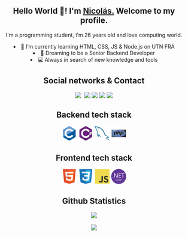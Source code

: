 
<div align="center">
  <h2>Hello World 👋! I'm <a href="http://github.com/Nicodc96">Nicolás.</a> Welcome to my profile.</h2>
  <p align="center">I'm a programming student, i'm 26 years old and love computing world.</p>
  <p align="center">
  <li>🌱 I’m currently learning HTML, CSS, JS & Node.js on UTN FRA </li>
  <li>🧐 Dreaming to be a Senior Backend Developer </li>
  <li>💻 Always in search of new knowledge and tools </li>
  </p>
</div>

<div>
<h2 align="center">Social networks & Contact</h2>
  <p align="center">
    <a href="https://www.linkedin.com/in/lautarondiaz/"><img src="https://i.ibb.co/mvxLdDX/linkedin.png" widht="36px" height="36px"/></a>
    <a href="https://www.instagram.com/nikofrkz/"><img src="" widht="36px" height="36px"/></a>
    <a href="http://steamcommunity.com/id/nikolaizq/"><img src="https://i.ibb.co/C9SCxfg/steam.png" widht="36px" height="36px"/></a>
    <a href="https://open.spotify.com/user/nikozq"><img src="https://i.ibb.co/DpRhGHC/spotify-logo-png-7053.png" widht="36px" height="36px"/></a>
    <a href="https://discordapp.com/users/371068600146198528"><img src="https://i.ibb.co/n1YcSv4/discord.png" widht="36px" height="36px"/></a>
    <a href="mailto:diaznicox96@gmail.com"><img src="https://i.ibb.co/vmd2Fff/gmail-logo.png" widht="36px" height="36px"/></a>
  </p>
</div>

<div>
<h2 align="center">Backend tech stack</h2>
  <p align="center">
    <a href="https://www.w3schools.com/c/index.php/"><img src="https://github.com/devicons/devicon/blob/master/icons/c/c-original.svg" width="40px" height="40px"></a>
    <a href="https://docs.microsoft.com/en-us/dotnet/csharp/"><img src="https://github.com/devicons/devicon/blob/master/icons/csharp/csharp-plain.svg" width="40px" height="40px"/></a>
    <a href="https://www.mysql.com/"><img src="https://github.com/devicons/devicon/blob/master/icons/mysql/mysql-original.svg" width="40px" height="40px"/></a>
    <a href="https://www.php.net/manual/es/index.php"><img src="https://github.com/devicons/devicon/blob/master/icons/php/php-original.svg" width="40px" height="40px"/></a>
  </p>
  <h2 align="center">Frontend tech stack</h2>
  <p align="center">
  <a href="https://html.spec.whatwg.org/multipage/"><img src="https://github.com/devicons/devicon/blob/master/icons/html5/html5-original.svg" width="40px" height="40px"/></a>
    <a href="https://www.w3.org/Style/CSS/"><img src="https://github.com/devicons/devicon/blob/master/icons/css3/css3-original.svg" width="40px" height="40px"/></a>
    <a href="https://www.javascript.com/"><img src="https://github.com/devicons/devicon/blob/master/icons/javascript/javascript-original.svg" width="40px" height="40px"/></a>
    <a href="https://docs.microsoft.com/en-us/dotnet/core/introduction"><img src="https://github.com/devicons/devicon/blob/master/icons/dotnetcore/dotnetcore-original.svg" width="40px" height="40px"/></a>
  </p>
</div>

<div align="center">
  <h2 align="center">Github Statistics</h2>
  <p><a href="https://github.com/Nicodc96/github-readme-stats"><img src="https://github-readme-stats.vercel.app/api/top-langs/?username=Nicodc96"/></a></p>
  <p><img src="https://github-readme-stats.vercel.app/api?username=Nicodc96"/></p>  
</div>
